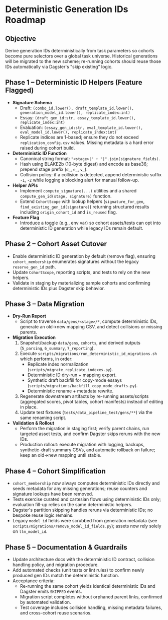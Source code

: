 # Deterministic Generation IDs Roadmap

## Objective
Derive generation IDs deterministically from task parameters so cohorts become pure selectors over a global task universe. Historical generations will be migrated to the new scheme; re-running cohorts should reuse those IDs automatically via Dagster's "skip existing" logic.

## Phase 1 – Deterministic ID Helpers (Feature Flagged)
- **Signature Schema**
  - Draft: `(combo_id.lower(), draft_template_id.lower(), generation_model_id.lower(), replicate_index:int)`
  - Essay: `(draft_gen_id:str, essay_template_id.lower(), replicate_index:int)`
  - Evaluation: `(essay_gen_id:str, eval_template_id.lower(), eval_model_id.lower(), replicate_index:int)`
  - Replicate indices are 1-based; ensure they do not exceed `replication_config.csv` values. Missing metadata is a hard error raised during cohort build.
- **Deterministic ID Function**
  - Canonical string format: `"<stage>|" + "|".join(signature_fields)`.
  - Hash using BLAKE2b (10-byte digest) and encode as base36; prepend stage prefix (`d_`, `e_`, `v_`).
  - Collision policy: if a collision is detected, append deterministic suffix `-1`, `-2` while logging a blocking alert for manual follow-up.
- **Helper APIs**
  - Implement `compute_signature(...)` utilities and a shared `compute_gen_id(stage, signature)` function.
  - Extend `CohortScope` with lookup helpers (`signature_for_gen`, `find_existing_gen_id(signature)`) returning structured results including `origin_cohort_id` and `is_reused` flag.
- **Feature Flag**
  - Introduce a toggle (e.g., env var) so cohort assets/tests can opt into deterministic ID generation while legacy IDs remain default.

## Phase 2 – Cohort Asset Cutover
- Enable deterministic ID generation by default (remove flag), ensuring `cohort_membership` enumerates signatures without the legacy `reserve_gen_id` path.
- Update `CohortScope`, reporting scripts, and tests to rely on the new helpers.
- Validate in staging by materializing sample cohorts and confirming deterministic IDs plus Dagster skip behavior.

## Phase 3 – Data Migration
- **Dry-Run Report**
  - Script to traverse `data/gens/<stage>/*`, compute deterministic IDs, generate an old→new mapping CSV, and detect collisions or missing parents.
- **Migration Execution**
  1. Snapshot/backup `data/gens`, `cohorts`, and derived outputs (`5_parsing`, `6_summary`, `7_reporting`).
  2. Execute `scripts/migrations/run_deterministic_id_migrations.sh` which performs, in order:
     - Replicate index normalization (`scripts/migrate_replicate_indexes.py`).
     - Deterministic ID dry-run + mapping export.
     - Synthetic draft backfill for copy-mode essays (`scripts/migrations/backfill_copy_mode_drafts.py`).
     - Deterministic rename + metadata rewrite.
  3. Regenerate downstream artifacts by re-running assets/scripts (aggregated scores, pivot tables, cohort manifests) instead of editing in place.
  4. Update test fixtures (`tests/data_pipeline_test/gens/**`) via the same renaming script.
- **Validation & Rollout**
  - Perform the migration in staging first; verify parent chains, run targeted asset tests, and confirm Dagster skips reruns with the new IDs.
  - Production rollout: execute migration with logging, backups, synthetic-draft summary CSVs, and automatic rollback on failure; keep an old→new mapping until stable.

## Phase 4 – Cohort Simplification
- `cohort_membership` now always computes deterministic IDs directly and seeds metadata for any missing generations; reuse counters and signature lookups have been removed.
- Tests exercise curated and cartesian flows using deterministic IDs only; evaluation fill-up relies on the same deterministic helpers.
- Dagster's partition skipping handles reruns via deterministic IDs; no bespoke reuse logic remains.
- Legacy `model_id` fields were scrubbed from generation metadata (see `scripts/migrations/remove_model_id_fields.py`); assets now rely solely on `llm_model_id`.

## Phase 5 – Documentation & Guardrails
- Update architecture docs with the deterministic ID contract, collision handling policy, and migration procedure.
- Add automated checks (unit tests or lint rules) to confirm newly produced gen IDs match the deterministic function.
- Acceptance criteria:
  - Re-running the same cohort yields identical deterministic IDs and Dagster emits `SKIPPED` events.
  - Migration script completes without orphaned parent links, confirmed by automated validation.
  - Test coverage includes collision handling, missing metadata failures, and cross-cohort reuse scenarios.
